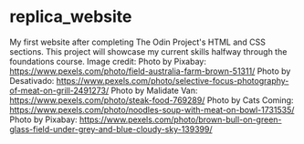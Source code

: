# replica_website
My first website after completing The Odin Project's HTML and CSS sections. 
This project will showcase my current skills halfway through the foundations course. 
Image credit:
    Photo by Pixabay: https://www.pexels.com/photo/field-australia-farm-brown-51311/
    Photo by Desativado: https://www.pexels.com/photo/selective-focus-photography-of-meat-on-grill-2491273/
    Photo by Malidate Van: https://www.pexels.com/photo/steak-food-769289/
    Photo by Cats Coming: https://www.pexels.com/photo/noodles-soup-with-meat-on-bowl-1731535/
    Photo by Pixabay: https://www.pexels.com/photo/brown-bull-on-green-glass-field-under-grey-and-blue-cloudy-sky-139399/